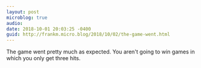```yaml
---
layout: post
microblog: true
audio: 
date: 2018-10-01 20:03:25 -0400
guid: http://frankm.micro.blog/2018/10/02/the-game-went.html
---
```

The game went pretty much as expected. You aren't going to win games in which you only get three hits. 
